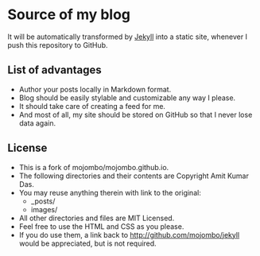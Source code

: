 # Source of my blog

It will be automatically transformed by [Jekyll](http://github.com/mojombo/jekyll) into a static site, whenever I push this repository to GitHub.

## List of advantages

- Author your posts locally in Markdown format. 
- Blog should be easily stylable and customizable any way I please. 
- It should take care of creating a feed for me. 
- And most of all, my site should be stored on GitHub so that I never lose data again.

## License

- This is a fork of mojombo/mojombo.github.io. 
- The following directories and their contents are Copyright Amit Kumar Das. 
- You may reuse anything therein with link to the original:
  - _posts/
  - images/
- All other directories and files are MIT Licensed.
- Feel free to use the HTML and CSS as you please.
- If you do use them, a link back to http://github.com/mojombo/jekyll would be appreciated, but is not required.
